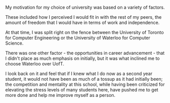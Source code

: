 My motivation for my choice of university was based on a variety of factors. 

These included how I perceived I would fit in with the rest of my peers, the amount of freedom that I would have in terms of work and independence. 

At that time, I was split right on the fence between the University of Toronto for Computer Engineering or the University of Waterloo for Computer Science. 

There was one other factor - the opportunities in career advancement - that I didn't place as much emphasis on initially, but it was what inclined me to choose Waterloo over UofT.

 I look back on it and feel that if I knew what I do now as a second year student, it would not have been as much of a tossup as it had initially been; the competition and mentality at this school, while having been criticized for elevating the stress levels of many students here, have pushed me to get more done and help me improve myself as a person.